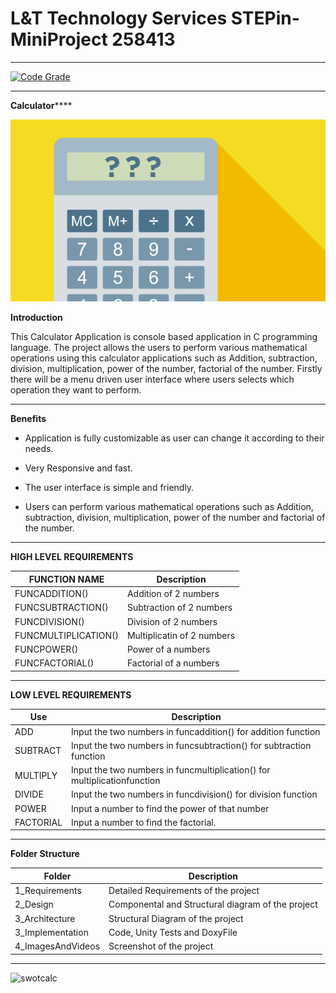 # L&T Technology Services STEPin-MiniProject 258413
------------------------------------------------------------------------------------------------------------------------------------------------------------------

[![Code Grade](<https://www.code-inspector.com/project/21411/status/svg>)](<https://frontend.code-inspector.com/project/21411/dashboard>)


----------------------------------------------------------------------------------------------------------------------------------------------------------------------

                             
****Calculator********
                             
![alt text](https://github.com/mrinallakhanpal/PythonMini-Project-258413/blob/6af124c31b13e577ea8b668b36aa6a13846110ff/Images/canyouusecalculatorongmat.jpg)



**Introduction**

This Calculator Application is console based application in C programming language. The project allows the users to perform various mathematical operations using this calculator applications such as Addition, subtraction, division, multiplication, power of the number, factorial of the number. Firstly there will be a menu driven user interface where users selects which operation they want to perform.

-------------------------------------------------------------------------------------------------------------------------------------------------------

**Benefits**

- Application is fully customizable as user can change it according to their needs.

- Very Responsive and fast.

- The user interface is simple and friendly.

- Users can perform various mathematical operations such as Addition, subtraction, division, multiplication, power of the number and factorial of the number.
---------------------------------------------------------------------------------------------------------------------------------------------------------------

**HIGH LEVEL REQUIREMENTS**

FUNCTION NAME       |   Description 
---------------	    | ----------------------------  
FUNCADDITION()	    |   Addition of 2 numbers
FUNCSUBTRACTION()   |   Subtraction of 2 numbers
FUNCDIVISION()	    |   Division of 2 numbers
FUNCMULTIPLICATION()|   Multiplicatin of 2 numbers
FUNCPOWER()	        |   Power of a numbers
FUNCFACTORIAL()     |   Factorial of a numbers

------------------------------------------------------------------------------------------------------------


**LOW LEVEL REQUIREMENTS**

Use         |Description
----------- |--------------------------------------------------------------------------
ADD         |Input the two numbers in funcaddition() for addition function		       
SUBTRACT    |Input the two numbers in funcsubtraction() for subtraction function	   
MULTIPLY    |Input the two numbers in funcmultiplication() for multiplicationfunction
DIVIDE      |Input the two numbers in funcdivision() for division function           
POWER       |Input a number to find the power of that number                         
FACTORIAL   |Input a number to find the factorial.                                   

--------------------------------------------------------------------------------------------------------------------------------



**Folder Structure**

Folder                |      Description
-----------------     |    ---------------------------------------------------
1_Requirements	      |     Detailed Requirements of the project
2_Design	            |     Componental and Structural diagram of the project
3_Architecture        |     Structural Diagram of the project
3_Implementation	    |     Code, Unity Tests and DoxyFile
4_ImagesAndVideos     |     Screenshot of the project	    






-----------------------------------------------------------------------------------------------------------------------------------------------------------


![swotcalc](https://user-images.githubusercontent.com/53489451/114977397-39b6b600-9ea5-11eb-93d5-1f1aa027f7f2.jpg)

